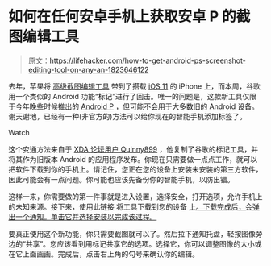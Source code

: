 # 如何在任何安卓手机上获取安卓 P 的截图编辑工具

> 原文：<https://lifehacker.com/how-to-get-android-ps-screenshot-editing-tool-on-any-an-1823646122>

去年，苹果将 [高级截图编辑工具](https://lifehacker.com/how-to-get-the-most-out-of-ios-11s-new-screenshot-edito-1818696949) 带到了搭载 [iOS 11](https://lifehacker.com/all-the-features-you-need-to-know-about-in-ios-11-1818714209) 的 iPhone 上，而本周，谷歌用一个类似的 Android 功能“标记”进行了回击。唯一的问题是，这款新工具仅限于今年晚些时候推出的 [Android P](https://lifehacker.com/how-to-get-android-p-on-your-phone-right-now-1823615465) ，但可能不会用于大多数旧的 Android 设备。谢天谢地，已经有一种(非官方的)方法可以给你现在的智能手机添加标签了。

Watch

这个变通方法来自于 [XDA 论坛用户 Quinny899](https://forum.xda-developers.com/android/apps-games/app-google-markup-android-p-arm64-t3760345) ，他复制了谷歌的标记工具，并将其作为旧版本 Android 的应用程序发布。你现在只需要做一点点工作，就可以把软件下载到你的手机上。请记住，您正在您的设备上安装未安装的第三方软件，因此可能会有一点问题。你可能也应该先备份你的智能手机，以防出错。

这样一来，你需要做的第一件事就是进入设置，选择安全，打开选项，允许手机上的未知来源。接下来，使用此链接 将工具下载到您的设备 [上。下载完成后，会弹出一个通知。单击它并选择安装以完成该过程。](https://forum.xda-developers.com/attachment.php?attachmentid=4441077&stc=1&d=1520513858)

要真正使用这个新功能，你只需要截图就可以了。然后拉下通知托盘，轻按图像旁边的“共享”。您应该看到用标记共享它的选项。选择它，你可以调整图像的大小或在它上面画画。完成后，点击右上角的勾号来确认你的编辑。
